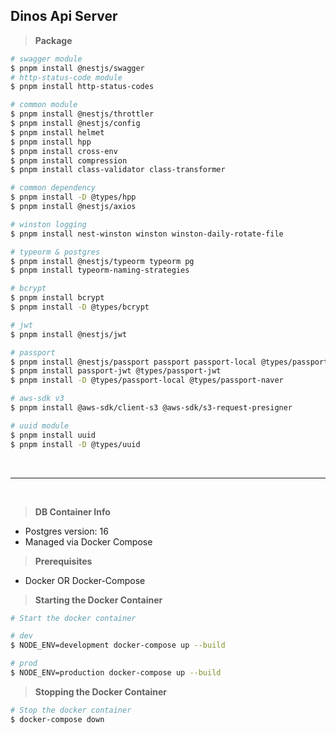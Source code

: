 ## Dinos Api Server

> **Package**

```bash
# swagger module
$ pnpm install @nestjs/swagger
# http-status-code module
$ pnpm install http-status-codes

# common module 
$ pnpm install @nestjs/throttler
$ pnpm install @nestjs/config
$ pnpm install helmet
$ pnpm install hpp
$ pnpm install cross-env
$ pnpm install compression
$ pnpm install class-validator class-transformer

# common dependency
$ pnpm install -D @types/hpp
$ pnpm install @nestjs/axios 

# winston logging 
$ pnpm install nest-winston winston winston-daily-rotate-file 

# typeorm & postgres 
$ pnpm install @nestjs/typeorm typeorm pg
$ pnpm install typeorm-naming-strategies

# bcrypt
$ pnpm install bcrypt
$ pnpm install -D @types/bcrypt

# jwt 
$ pnpm install @nestjs/jwt

# passport 
$ pnpm install @nestjs/passport passport passport-local @types/passport-local passport-google-oauth20  passport-naver passport-custom
$ pnpm install passport-jwt @types/passport-jwt
$ pnpm install -D @types/passport-local @types/passport-naver

# aws-sdk v3 
$ pnpm install @aws-sdk/client-s3 @aws-sdk/s3-request-presigner

# uuid module
$ pnpm install uuid
$ pnpm install -D @types/uuid

```

</br>

----

</br>

> **DB Container Info**

- Postgres version: 16
- Managed via Docker Compose

> **Prerequisites**

- Docker OR Docker-Compose

> **Starting the Docker Container**

```bash
# Start the docker container

# dev 
$ NODE_ENV=development docker-compose up --build

# prod 
$ NODE_ENV=production docker-compose up --build 

```

> **Stopping the Docker Container**

```bash
# Stop the docker container
$ docker-compose down 
```